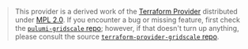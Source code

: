 > This provider is a derived work of the [Terraform Provider](https://github.com/terraform-providers/terraform-provider-gridscale)
> distributed under [MPL 2.0](https://www.mozilla.org/en-US/MPL/2.0/). If you encounter a bug or missing feature,
> first check the [`pulumi-gridscale` repo](/issues); however, if that doesn't turn up anything,
> please consult the source [`terraform-provider-gridscale` repo](https://github.com/terraform-providers/terraform-provider-gridscale/issues).
